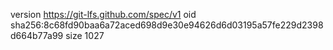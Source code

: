 version https://git-lfs.github.com/spec/v1
oid sha256:8c68fd90baa6a72aced698d9e30e94626d6d03195a57fe229d2398d664b77a99
size 1027
